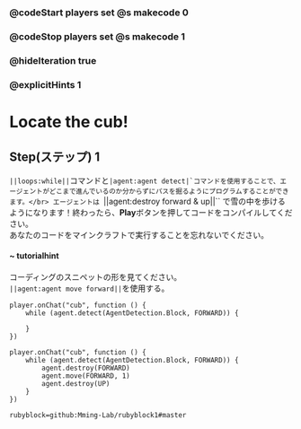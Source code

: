### @codeStart players set @s makecode 0
### @codeStop players set @s makecode 1

### @hideIteration true 
### @explicitHints 1


# Locate the cub!

## Step(ステップ) 1 
``||loops:while||``コマンドと``|agent:agent detect|`コマンドを使用することで、エージェントがどこまで進んでいるのか分からずにパスを掘るようにプログラムすることができます。</br>
エージェントは ``||agent:destroy forward & up||`` で雪の中を歩けるようになります！終わったら、**Play**ボタンを押してコードをコンパイルしてください。</br>
あなたのコードをマインクラフトで実行することを忘れないでください。

#### ~ tutorialhint 
コーディングのスニペットの形を見てください。</br>
``||agent:agent move forward||``を使用する。

```template
player.onChat("cub", function () {
    while (agent.detect(AgentDetection.Block, FORWARD)) {
    	
    }
})
```

```ghost
player.onChat("cub", function () {
    while (agent.detect(AgentDetection.Block, FORWARD)) {
        agent.destroy(FORWARD)
        agent.move(FORWARD, 1)
        agent.destroy(UP)
    }
})

``` 
```package
rubyblock=github:Mming-Lab/rubyblock1#master
```
